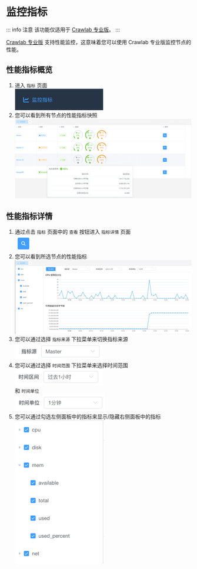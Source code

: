 # 监控指标

::: info 注意
该功能仅适用于 [Crawlab 专业版](https://www.crawlab.cn/prices)。
:::

[Crawlab 专业版](https://www.crawlab.cn/prices) 支持性能监控，这意味着您可以使用 Crawlab 专业版监控节点的性能。

## 性能指标概览

1. 进入 `指标` 页面 <br>![metrics-menu](./img/metrics-menu.png)
2. 您可以看到所有节点的性能指标快照 <br>![metrics-overview](./img/metrics-overview.png)

## 性能指标详情

1. 通过点击 `指标` 页面中的 `查看` 按钮进入 `指标详情` 页面 <br>![view-button](./img/view-button.png)
2. 您可以看到所选节点的性能指标 <br>![metrics-detail](./img/metrics-detail.png)
3. 您可以通过选择 `指标来源` 下拉菜单来切换指标来源 <br>![metrics-source](./img/metric-source.png)
4. 您可以通过选择 `时间范围` 下拉菜单来选择时间范围 <br>![time-range](./img/time-range.png) <br>
   和 `时间单位` <br>![time-unit](./img/time-unit.png)
5. 您可以通过勾选左侧面板中的指标来显示/隐藏右侧面板中的指标 <br>![metrics-panel](./img/metrics-panel.png)
